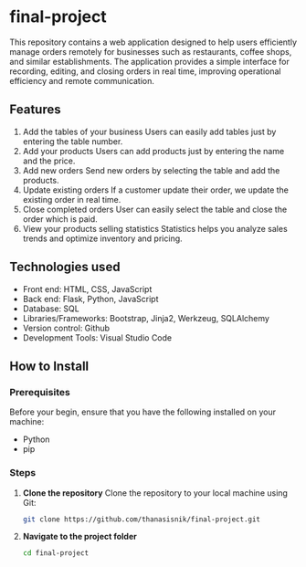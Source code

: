 # final-project
This repository contains a web application designed to help users efficiently manage orders remotely for businesses such as restaurants, coffee shops, and similar establishments. The application provides a simple interface for recording, editing, and closing orders in real time, improving operational efficiency and remote communication.

## Features
1.  Add the tables of your business
    Users can easily add tables just by entering the table number.
2.  Add your products
    Users can add products just by entering the name and the price.
3.  Add new orders
    Send new orders by selecting the table and add the products.
4.  Update existing orders
    If a customer update their order, we update the existing order in real time.
5.  Close completed orders
    User can easily select the table and close the order which is paid.
6.  View your products selling statistics
    Statistics helps you analyze sales trends and optimize inventory and pricing.

## Technologies used
- Front end: HTML, CSS, JavaScript
- Back end: Flask, Python, JavaScript
- Database: SQL
- Libraries/Frameworks: Bootstrap, Jinja2, Werkzeug, SQLAlchemy
- Version control: Github
- Development Tools: Visual Studio Code

## How to Install
### Prerequisites
Before your begin, ensure that you have the following installed on your machine:

- Python
- pip 

### Steps
1. **Clone the repository**
    Clone the repository to your local machine using Git:
    ```bash
    git clone https://github.com/thanasisnik/final-project.git

2. **Navigate to the project folder**
    ```bash
    cd final-project
